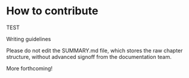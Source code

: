 # How to contribute

TEST

Writing guidelines

Please do not edit the SUMMARY.md file, which stores the raw chapter structure, without advanced signoff from the documentation team. 

More forthcoming! 
